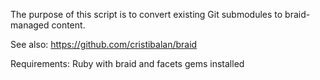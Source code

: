 The purpose of this script is to convert existing Git submodules to braid-managed content.

See also: https://github.com/cristibalan/braid

Requirements: Ruby with braid and facets gems installed
